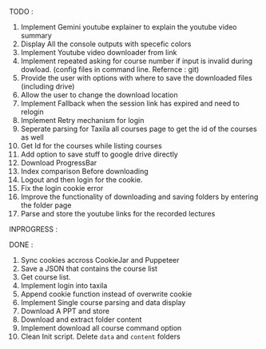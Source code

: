 TODO :
1. Implement Gemini youtube explainer to explain the youtube video summary
2. Display All the console outputs with specefic colors
3. Implement Youtube video downloader from link
5. Implement repeated asking for course number if input is invalid during dowload.
   (config files in command line. Refernce : git)
6. Provide the user with options with where to save the downloaded files (including drive)
7. Allow the user to change the download location
9. Implement Fallback when the session link has expired and need to relogin
12. Implement Retry mechanism for login
13. Seperate parsing for Taxila all courses page to get the id of the courses as well
14. Get Id for the courses while listing courses
16. Add option to save stuff to google drive directly
17. Download ProgressBar
19. Index comparison Before downloading
21. Logout and then login for the cookie.
20. Fix the login cookie error 
22. Improve the functionality of downloading and saving folders by entering the folder page
23. Parse and store the youtube links for the recorded lectures

INPROGRESS :

DONE :
1. Sync cookies accross CookieJar and Puppeteer
1. Save a JSON that contains the course list
2. Get course list.
11. Implement login into taxila
10. Append cookie function instead of overwrite cookie
8. Implement Single course parsing and data display
18. Download A PPT and store
15. Download and extract folder content
4. Implement download all course command option
24. Clean Init script. Delete `data` and `content` folders